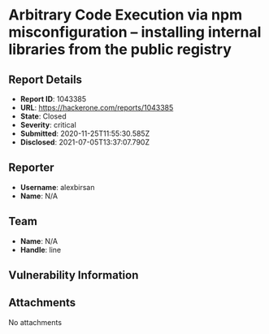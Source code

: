 # Arbitrary Code Execution via npm misconfiguration – installing internal libraries from the public registry

## Report Details
- **Report ID**: 1043385
- **URL**: https://hackerone.com/reports/1043385
- **State**: Closed
- **Severity**: critical
- **Submitted**: 2020-11-25T11:55:30.585Z
- **Disclosed**: 2021-07-05T13:37:07.790Z

## Reporter
- **Username**: alexbirsan
- **Name**: N/A

## Team
- **Name**: N/A
- **Handle**: line

## Vulnerability Information


## Attachments
No attachments

